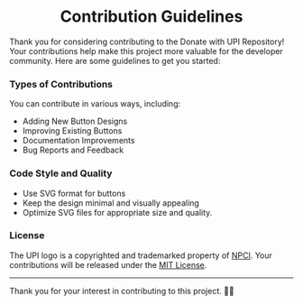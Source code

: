 <h1 align = "center">
Contribution Guidelines
</h1>

Thank you for considering contributing to the Donate with UPI Repository! Your contributions help make this project more valuable for the developer community. Here are some guidelines to get you started:

### Types of Contributions

You can contribute in various ways, including:

- Adding New Button Designs
- Improving Existing Buttons
- Documentation Improvements
- Bug Reports and Feedback

### Code Style and Quality

- Use SVG format for buttons
- Keep the design minimal and visually appealing
- Optimize SVG files for appropriate size and quality.

### License

The UPI logo is a copyrighted and trademarked property of [NPCI](https://www.npci.org.in/).
Your contributions will be released under the [MIT License](LICENSE).

---

Thank you for your interest in contributing to this project. 🙏💖
